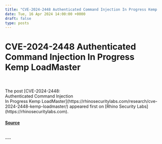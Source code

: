 ```yaml
---
title: "CVE-2024-2448 Authenticated Command Injection In Progress Kemp LoadMaster"
date: Tue, 16 Apr 2024 14:00:00 +0000
draft: false
type: posts
---
```

# CVE-2024-2448 Authenticated Command Injection In Progress Kemp LoadMaster

<br/>

<br/>
The post [CVE-2024-2448: <br> Authenticated Command Injection <br> In Progress Kemp LoadMaster](https://rhinosecuritylabs.com/research/cve-2024-2448-kemp-loadmaster/) appeared first on [Rhino Security Labs](https://rhinosecuritylabs.com).

#### [Source](https://rhinosecuritylabs.com/research/cve-2024-2448-kemp-loadmaster/)

<br/>
---
